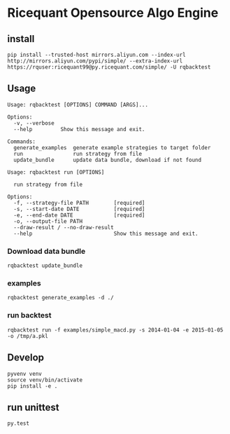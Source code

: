 # Ricequant Opensource Algo Engine

## install
```
pip install --trusted-host mirrors.aliyun.com --index-url http://mirrors.aliyun.com/pypi/simple/ --extra-index-url https://rquser:ricequant99@py.ricequant.com/simple/ -U rqbacktest
```

## Usage

```
Usage: rqbacktest [OPTIONS] COMMAND [ARGS]...

Options:
  -v, --verbose
  --help         Show this message and exit.

Commands:
  generate_examples  generate example strategies to target folder
  run                run strategy from file
  update_bundle      update data bundle, download if not found
```

```
Usage: rqbacktest run [OPTIONS]

  run strategy from file

Options:
  -f, --strategy-file PATH        [required]
  -s, --start-date DATE           [required]
  -e, --end-date DATE             [required]
  -o, --output-file PATH
  --draw-result / --no-draw-result
  --help                          Show this message and exit.
```

### Download data bundle
```
rqbacktest update_bundle
```

### examples
```
rqbacktest generate_examples -d ./
```

### run backtest
```
rqbacktest run -f examples/simple_macd.py -s 2014-01-04 -e 2015-01-05 -o /tmp/a.pkl
```


## Develop
```
pyvenv venv
source venv/bin/activate
pip install -e .
```

## run unittest
```
py.test
```
